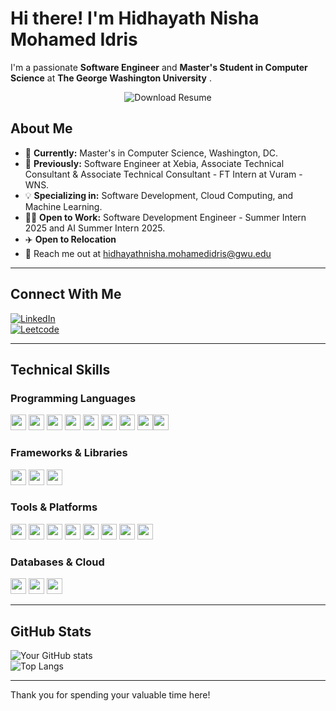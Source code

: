 # Hi there! I'm Hidhayath Nisha Mohamed Idris  

I'm a passionate **Software Engineer** and **Master's Student in Computer Science** at **The George Washington University** . 
<div style="text-align: center;">
    <a href="https://github.com/Hidhayath-Nisha/Portfolio/blob/main/assets/Hidhayath%20Nisha%20Mohamed%20Idris%20-%20Resume.pdf" style="text-decoration: none;">
        <img src="https://img.shields.io/badge/-Download%20Resume-blue?style=flat-square&logo=google-drive&logoColor=white" alt="Download Resume" />
    </a>
</div>

## About Me
- 🌟 **Currently:** Master's in Computer Science, Washington, DC.
- 💼 **Previously:** Software Engineer at Xebia, Associate Technical Consultant & Associate Technical Consultant - FT Intern at Vuram - WNS.
- 💡 **Specializing in:** Software Development, Cloud Computing, and Machine Learning.
- 🧑‍💻 **Open to Work:** Software Development Engineer - Summer Intern 2025 and AI Summer Intern 2025.
- ✈️ **Open to Relocation**
- 📧 Reach me out at hidhayathnisha.mohamedidris@gwu.edu

---

## Connect With Me
[![LinkedIn](https://img.shields.io/badge/LinkedIn-Hidhayath%20Nisha-blue)](https://www.linkedin.com/in/hidhayath-nisha/)  
[![Leetcode](https://img.shields.io/badge/LeetCode-Profile-lightgreen)](https://leetcode.com/u/Hidhayath_Nisha/)  
  
---

## Technical Skills
### Programming Languages
<img src="https://img.shields.io/badge/Java-blue" height="25"> <img src="https://img.shields.io/badge/Python-yellow" height="25"> <img src="https://img.shields.io/badge/C-brightgreen" height="25"> <img src="https://img.shields.io/badge/Swift-orange" height="25"> 
<img src="https://img.shields.io/badge/HTML-red" height="25"> <img src="https://img.shields.io/badge/CSS-blue" height="25"> <img src="https://img.shields.io/badge/Supabase-brightgreen" height="25"> <img src="https://img.shields.io/badge/Appian-black" height="25"><img src="https://img.shields.io/badge/JavaScript-yellowgreen" height="25">

### Frameworks & Libraries
<img src="https://img.shields.io/badge/Django-green" height="25"> <img src="https://img.shields.io/badge/Express.js-blueviolet" height="25"> <img src="https://img.shields.io/badge/REST--API-lightgrey" height="25">

### Tools & Platforms
<img src="https://img.shields.io/badge/VS%20Code-blue" height="25"> <img src="https://img.shields.io/badge/Xcode-lightblue" height="25"> <img src="https://img.shields.io/badge/Postman-orange" height="25"> 
<img src="https://img.shields.io/badge/GitHub-black" height="25"> <img src="https://img.shields.io/badge/JIRA-lightgrey" height="25"> <img src="https://img.shields.io/badge/MIRO-green" height="25"> 
<img src="https://img.shields.io/badge/Supabase-brightgreen" height="25"> <img src="https://img.shields.io/badge/Appian BPM-purple" height="25">

### Databases & Cloud
<img src="https://img.shields.io/badge/MySQL-blue" height="25"> <img src="https://img.shields.io/badge/MongoDB-green" height="25"> <img src="https://img.shields.io/badge/Azure%20DevOps-lightblue" height="25">


---

## GitHub Stats
![Your GitHub stats](https://github-readme-stats.vercel.app/api?username=Hidhayath-Nisha&show_icons=true&theme=radical)  
![Top Langs](https://github-readme-stats.vercel.app/api/top-langs/?username=Hidhayath-Nisha&layout=compact&theme=radical)

---
Thank you for spending your valuable time here!
